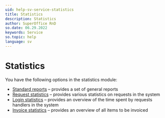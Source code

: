 ```yaml
---
uid: help-sv-service-statistics
title: Statistics
description: Statistics
author: SuperOffice RnD
so.date: 06.29.2022
keywords: Service
so.topic: help
language: sv
---
```


# Statistics

You have the following options in the statistics module:

* [Standard reports][1] – provides a set of general reports
* [Request statistics][2] – provides various statistics on requests in the system
* [Login statistics][3] – provides an overview of the time spent by requests handlers in the system
* [Invoice statistics][4] – provides an overview of all items to be invoiced

<!-- Referenced links -->
[1]: standard-reports.md
[2]: request.md
[3]: login.md
[4]: invoice.md

<!-- Referenced images -->

